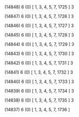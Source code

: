 (14848) 6 (0) [ 1, 3, 4, 5, 7, 1725 ] 3 


(14847) 6 (0) [ 1, 3, 4, 5, 7, 1726 ] 3 


(14846) 6 (0) [ 1, 3, 4, 5, 7, 1727 ] 3 


(14845) 6 (0) [ 1, 3, 4, 5, 7, 1728 ] 3 


(14844) 6 (0) [ 1, 3, 4, 5, 7, 1729 ] 3 


(14843) 6 (0) [ 1, 3, 4, 5, 7, 1730 ] 3 


(14842) 6 (0) [ 1, 3, 4, 5, 7, 1731 ] 3 


(14841) 6 (0) [ 1, 3, 4, 5, 7, 1732 ] 3 


(14840) 6 (0) [ 1, 3, 4, 5, 7, 1733 ] 3 


(14839) 6 (0) [ 1, 3, 4, 5, 7, 1734 ] 3 


(14838) 6 (0) [ 1, 3, 4, 5, 7, 1735 ] 3 


(14837) 6 (0) [ 1, 3, 4, 5, 7, 1736 ]  

